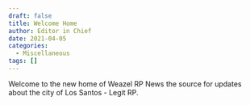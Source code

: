 ```yaml
---
draft: false
title: Welcome Home
author: Editor in Chief
date: 2021-04-05
categories:
  - Miscellaneous
tags: []
---
```


Welcome to the new home of Weazel RP News the source for updates about the city of Los Santos - Legit RP.